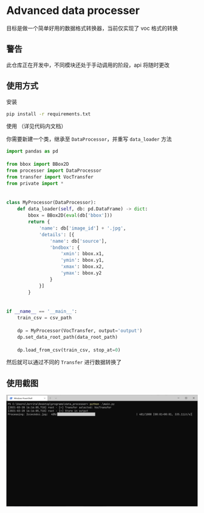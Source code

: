 # Advanced data processer

目标是做一个简单好用的数据格式转换器，当前仅实现了 voc 格式的转换



## 警告

此仓库正在开发中，不同模块还处于手动调用的阶段，api 将随时更改



## 使用方式
安装
```bash
pip install -r requirements.txt
```

使用 （详见代码内文档）

你需要新建一个类，继承至 `DataProcessor`，并重写 `data_loader` 方法

```python
import pandas as pd

from bbox import BBox2D
from processer import DataProcessor
from transfer import VocTransfer
from private import *


class MyProcessor(DataProcessor):
    def data_loader(self, db: pd.DataFrame) -> dict:
        bbox = BBox2D(eval(db['bbox']))
        return {
            'name': db['image_id'] + '.jpg',
            'details': [{
                'name': db['source'],
                'bndbox': {
                    'xmin': bbox.x1,
                    'ymin': bbox.y1,
                    'xmax': bbox.x2,
                    'ymax': bbox.y2
                }
            }]
        }


if __name__ == '__main__':
    train_csv = csv_path

    dp = MyProcessor(VocTransfer, output='output')
    dp.set_data_root_path(data_root_path)

    dp.load_from_csv(train_csv, stop_at=0)
```

然后就可以通过不同的 `Transfer` 进行数据转换了



## 使用截图

![screenshot](imgs/screenshot1.png)